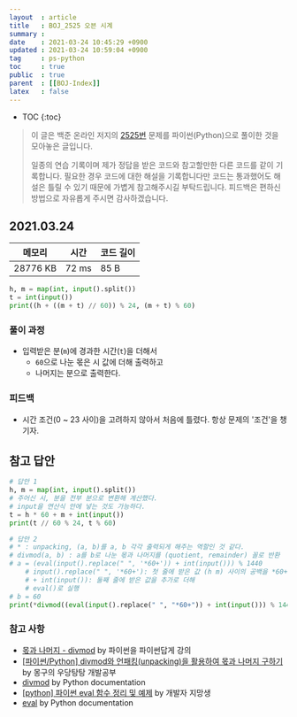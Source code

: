 ```yaml
---
layout  : article
title   : BOJ_2525 오븐 시계
summary : 
date    : 2021-03-24 10:45:29 +0900
updated : 2021-03-24 10:59:04 +0900
tag     : ps-python
toc     : true
public  : true
parent  : [[BOJ-Index]]
latex   : false
---
```

* TOC
{:toc}

>이 글은 백준 온라인 저지의 [2525번](https://www.acmicpc.net/problem/2525) 문제를 파이썬(Python)으로 풀이한 것을 모아놓은 글입니다.
>
> 일종의 연습 기록이며 제가 정답을 받은 코드와 참고할만한 다른 코드를 같이 기록합니다. 필요한 경우 코드에 대한 해설을 기록합니다만 코드는 통과했어도 해설은 틀릴 수 있기 때문에 가볍게 참고해주시길 부탁드립니다. 피드백은 편하신 방법으로 자유롭게 주시면 감사하겠습니다.

## 2021.03.24

| 메모리    | 시간  | 코드 길이 |
| --------- | ----- | --------- |
| 28776 KB  | 72 ms | 85 B      |

```python
h, m = map(int, input().split())
t = int(input())
print((h + ((m + t) // 60)) % 24, (m + t) % 60)
```

### 풀이 과정

* 입력받은 분(`m`)에 경과한 시간(`t`)을 더해서
    * `60`으로 나눈 몫은 시 값에 더해 출력하고
    * 나머지는 분으로 출력한다.

### 피드백

* 시간 조건(0 ~ 23 사이)을 고려하지 않아서 처음에 틀렸다. 항상 문제의 '조건'을 챙기자.

## 참고 답안

```python
# 답안 1
h, m = map(int, input().split())
# 주어신 시, 분을 전부 분으로 변환해 계산했다.
# input을 연산식 안에 넣는 것도 가능하다.
t = h * 60 + m + int(input())
print(t // 60 % 24, t % 60)

# 답안 2
# * : unpacking, (a, b)를 a, b 각각 출력되게 해주는 역할인 것 같다.
# divmod(a, b) : a를 b로 나눈 몫과 나머지를 (quotient, remainder) 꼴로 반환
# a = (eval(input().replace(" ", '*60+')) + int(input())) % 1440
    # input().replace(" ", '*60+'): 첫 줄에 받은 값 (h m) 사이의 공백을 *60+로 대체해서 → h*60+m
    # + int(input()): 둘째 줄에 받은 값을 추가로 더해
    # eval()로 실행
# b = 60
print(*divmod((eval(input().replace(" ", "*60+")) + int(input())) % 1440, 60))
```

### 참고 사항

* [몫과 나머지 - divmod](https://programmers.co.kr/learn/courses/4008/lessons/12732) by 파이썬을 파이썬답게 강의
* [[파이썬/Python] divmod와 언패킹(unpacking)을 활용하여 몫과 나머지 구하기](https://mong9data.tistory.com/18) by 몽구의 우당탕탕 개발공부
* [divmod](https://docs.python.org/3/library/functions.html#divmod) by Python documentation
* [[python] 파이썬 eval 함수 정리 및 예제](https://blockdmask.tistory.com/437) by 개발자 지망생
* [eval](https://docs.python.org/3/library/functions.html#eval) by Python documentation
